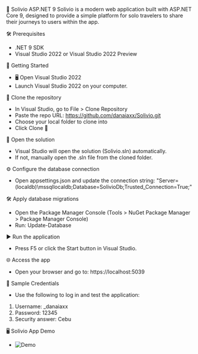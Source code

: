 🚀 Solivio ASP.NET 9
Solivio is a modern web application built with ASP.NET Core 9, designed to provide a simple platform for solo travelers to share their journeys to users within the app.

🛠️ Prerequisites
- .NET 9 SDK
- Visual Studio 2022 or Visual Studio 2022 Preview

🚀 Getting Started
- 🖥️ Open Visual Studio 2022
- Launch Visual Studio 2022 on your computer.

📂 Clone the repository
- In Visual Studio, go to File > Clone Repository
- Paste the repo URL:
https://github.com/danaiaxx/Solivio.git
- Choose your local folder to clone into
- Click Clone 🔄

📂 Open the solution
- Visual Studio will open the solution (Solivio.sln) automatically.
- If not, manually open the .sln file from the cloned folder.

⚙️ Configure the database connection
- Open appsettings.json and update the connection string:
"Server=(localdb)\\mssqllocaldb;Database=SolivioDb;Trusted_Connection=True;"

🛠️ Apply database migrations
- Open the Package Manager Console (Tools > NuGet Package Manager > Package Manager Console)
- Run: Update-Database

▶️ Run the application
- Press F5 or click the Start button in Visual Studio.

🌐 Access the app
- Open your browser and go to:
https://localhost:5039

🔑 Sample Credentials
- Use the following to log in and test the application:
1. Username: _danaiaxx
2. Password: 12345
3. Security answer: Cebu

🖥️ Solivio App Demo
- ![Demo](Solivio.gif)
